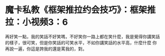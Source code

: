# 魔卡私教《框架推拉约会技巧》：框架推拉：小视频3：6

再好笑一點，我的笑話不好笑嗎，不好笑你一路上都在笑什麼，我是覺得你講笑話的樣子，很可笑，但是你笑話的可笑水平，不如你講笑話的水平高，什麼什麼 你再說一遍，你這是誇我的還是罵我的，對。

